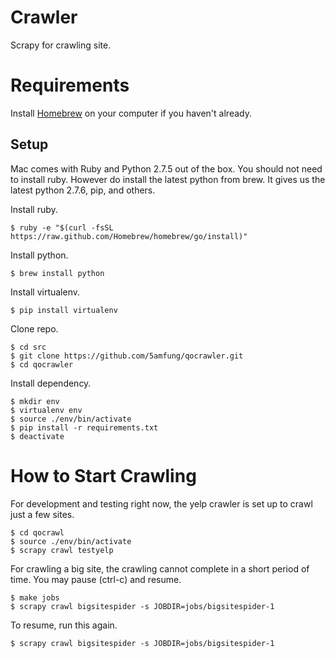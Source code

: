 # Crawler
Scrapy for crawling site.

# Requirements
Install [Homebrew](http://brew.sh) on your computer if you haven't already.

## Setup
Mac comes with Ruby and Python 2.7.5 out of the box.  You should not need to install ruby.  However do install the latest python from brew.  It gives us the latest python 2.7.6, pip, and others.

Install ruby.

    $ ruby -e "$(curl -fsSL https://raw.github.com/Homebrew/homebrew/go/install)"

Install python.

    $ brew install python

Install virtualenv.

    $ pip install virtualenv

Clone repo.

    $ cd src
    $ git clone https://github.com/5amfung/qocrawler.git
    $ cd qocrawler

Install dependency.

    $ mkdir env
    $ virtualenv env
    $ source ./env/bin/activate
    $ pip install -r requirements.txt
    $ deactivate
    
    
# How to Start Crawling

For development and testing right now, the yelp crawler is set up to crawl just a few sites.

    $ cd qocrawl
    $ source ./env/bin/activate
    $ scrapy crawl testyelp
    
For crawling a big site, the crawling cannot complete in a short period of time.  You may pause (ctrl-c) and resume.

    $ make jobs
    $ scrapy crawl bigsitespider -s JOBDIR=jobs/bigsitespider-1

To resume, run this again.

    $ scrapy crawl bigsitespider -s JOBDIR=jobs/bigsitespider-1
    
    
        
    
